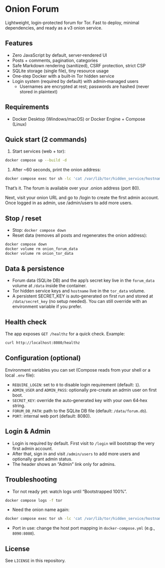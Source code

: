 # Onion Forum

Lightweight, login-protected forum for Tor. Fast to deploy, minimal dependencies, and ready as a v3 onion service.

## Features

- Zero JavaScript by default, server‑rendered UI
- Posts + comments, pagination, categories
- Safe Markdown rendering (sanitized), CSRF protection, strict CSP
- SQLite storage (single file), tiny resource usage
- One‑step Docker with a built‑in Tor hidden service
- Login system (required by default) with admin‑managed users
	- Usernames are encrypted at rest; passwords are hashed (never stored in plaintext)

## Requirements

- Docker Desktop (Windows/macOS) or Docker Engine + Compose (Linux)

## Quick start (2 commands)

1. Start services (web + tor):

```bash
docker compose up --build -d
```

1. After ~60 seconds, print the onion address:

```bash
docker compose exec tor sh -lc 'cat /var/lib/tor/hidden_service/hostname'
```

That’s it. The forum is available over your .onion address (port 80).

Next, visit your onion URL and go to /login to create the first admin account. Once logged in as admin, use /admin/users to add more users.

## Stop / reset

- Stop: `docker compose down`
- Reset data (removes all posts and regenerates the onion address):

```bash
docker compose down
docker volume rm onion_forum_data 
docker volume rm onion_tor_data
```

## Data & persistence

- Forum data (SQLite DB) and the app’s secret key live in the `forum_data` volume at `/data` inside the container.
- Tor hidden service keys and `hostname` live in the `tor_data` volume.
- A persistent SECRET_KEY is auto‑generated on first run and stored at `/data/secret_key` (no setup needed). You can still override with an environment variable if you prefer.


## Health check

The app exposes `GET /healthz` for a quick check. Example:

```bash
curl http://localhost:8080/healthz
```

## Configuration (optional)

Environment variables you can set (Compose reads from your shell or a local `.env` file):

- `REQUIRE_LOGIN`: set to `0` to disable login requirement (default: `1`).
- `ADMIN_USER` and `ADMIN_PASS`: optionally pre-create an admin user on first boot.
- `SECRET_KEY`: override the auto‑generated key with your own 64‑hex string.
- `FORUM_DB_PATH`: path to the SQLite DB file (default: `/data/forum.db`).
- `PORT`: internal web port (default: 8080).

## Login & Admin

- Login is required by default. First visit to `/login` will bootstrap the very first admin account.
- After that, sign in and visit `/admin/users` to add more users and optionally grant admin status.
- The header shows an “Admin” link only for admins.

## Troubleshooting

- Tor not ready yet: watch logs until “Bootstrapped 100%”.

```bash
docker compose logs -f tor
```

- Need the onion name again:

```bash
docker compose exec tor sh -lc 'cat /var/lib/tor/hidden_service/hostname'
```

- Port in use: change the host port mapping in `docker-compose.yml` (e.g., `8090:8080`).

## License

See `LICENSE` in this repository.
